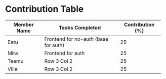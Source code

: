 # Contribution Table

| Member Name | Tasks Completed | Contribution (%) |
|-------------|-----------------|------------------|
| Eetu        | Frontend for no-auth (base for auth) | 25 |
| Mira        | Frontend for auth | 25 |
| Teemu       | Row 3 Col 2 | 25 |
| Ville       | Row 3 Col 2 | 25 |


